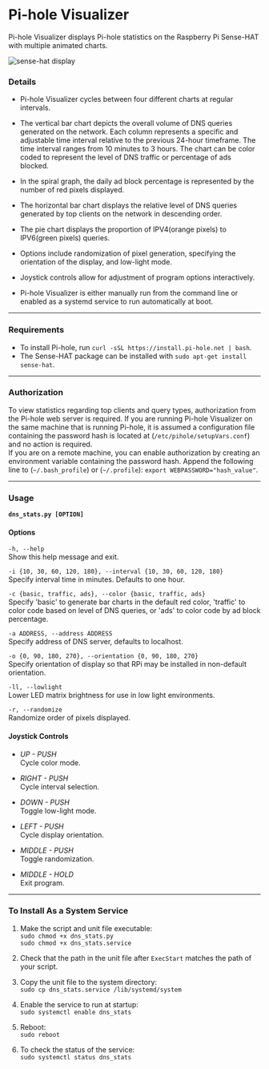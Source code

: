 # Pi-hole Visualizer  
Pi-hole Visualizer displays Pi-hole statistics on the Raspberry Pi Sense-HAT with multiple animated charts.

![sense-hat display](https://github.com/simianAstronaut/pi-hole-visualizer/blob/master/images/sense_hat.gif)  

### Details  
- Pi-hole Visualizer cycles between four different charts at regular intervals.  

- The vertical bar chart depicts the overall volume of DNS queries generated on the network. Each column represents a specific and adjustable time interval relative to the previous 24-hour timeframe. The time interval ranges from 10 minutes to 3 hours. The chart can be color coded to represent the level of DNS traffic or percentage of ads blocked.  

- In the spiral graph, the daily ad block percentage is represented by the number of red pixels displayed.  

- The horizontal bar chart displays the relative level of DNS queries generated by top clients on the network in descending order.  

- The pie chart displays the proportion of IPV4(orange pixels) to IPV6(green pixels) queries.  

- Options include randomization of pixel generation, specifying the orientation of the display, and low-light mode.  

- Joystick controls allow for adjustment of program options interactively.  

- Pi-hole Visualizer is either manually run from the command line or enabled as a systemd service to run automatically at boot.  
---  
  
### Requirements
* To install Pi-hole, run `curl -sSL https://install.pi-hole.net | bash`.
* The Sense-HAT package can be installed with `sudo apt-get install sense-hat`.  
 
---  

### Authorization  
To view statistics regarding top clients and query types, authorization from the Pi-hole web server is required. If you are running Pi-hole Visualizer on the same machine that is running Pi-hole, it is assumed a configuration file containing the password hash is located at (`/etc/pihole/setupVars.conf`) and no action is required.  
If you are on a remote machine, you can enable authorization by creating an environment variable containing the password hash. Append the following line to (`~/.bash_profile`) or (`~/.profile`): `export WEBPASSWORD="hash_value"`.  

---  
  
### Usage
**`dns_stats.py [OPTION]`**  

#### Options  
`-h, --help`  
Show this help message and exit.  

`-i {10, 30, 60, 120, 180}, --interval {10, 30, 60, 120, 180}`  
Specify interval time in minutes. Defaults to one hour.

`-c {basic, traffic, ads}, --color {basic, traffic, ads}`  
Specify 'basic' to generate bar charts in the default red color, 'traffic' to color code based on level of DNS queries, or 'ads' to color code by ad block percentage.

`-a ADDRESS, --address ADDRESS`  
Specify address of DNS server, defaults to localhost.

`-o {0, 90, 180, 270}, --orientation {0, 90, 180, 270}`  
Specify orientation of display so that RPi may be installed in non-default orientation.

`-ll, --lowlight`  
Lower LED matrix brightness for use in low light environments.  

`-r, --randomize`  
Randomize order of pixels displayed.  

#### Joystick Controls  
- _UP - PUSH_  
Cycle color mode.  

- _RIGHT - PUSH_  
Cycle interval selection.  

- _DOWN - PUSH_  
Toggle low-light mode.  

- _LEFT - PUSH_  
Cycle display orientation.  

- _MIDDLE - PUSH_  
Toggle randomization.  

- _MIDDLE - HOLD_  
Exit program.  
 
---  
  
 ### To Install As a System Service  
 1. Make the script and unit file executable:  
 `sudo chmod +x dns_stats.py`  
 `sudo chmod +x dns_stats.service`  
 
 2. Check that the path in the unit file after `ExecStart` matches the path of your script.  
 
 3. Copy the unit file to the system directory:  
 `sudo cp dns_stats.service /lib/systemd/system`  
 
 4. Enable the service to run at startup:  
 `sudo systemctl enable dns_stats`  
 
 5. Reboot:  
 `sudo reboot`  
 
 6. To check the status of the service:  
 `sudo systemctl status dns_stats`
